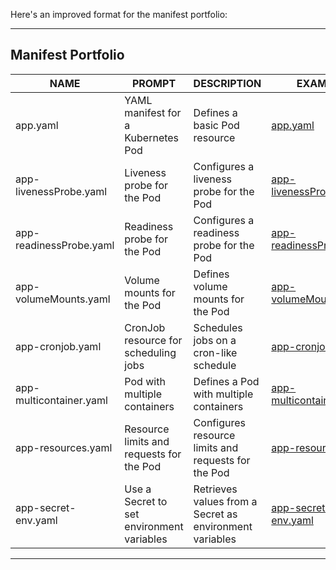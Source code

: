 Here's an improved format for the manifest portfolio:

---

## Manifest Portfolio

| NAME                    | PROMPT                                    | DESCRIPTION                                             | EXAMPLE                                                                                               |
|-------------------------|-------------------------------------------|---------------------------------------------------------|-------------------------------------------------------------------------------------------------------|
| app.yaml                | YAML manifest for a Kubernetes Pod        | Defines a basic Pod resource                            | [app.yaml](https://github.com/solaris24251/ai-generate-manifest-k8s/blob/main/yaml/app.yaml)                          |
| app-livenessProbe.yaml  | Liveness probe for the Pod                | Configures a liveness probe for the Pod                 | [app-livenessProbe.yaml](https://github.com/solaris24251/ai-generate-manifest-k8s/blob/main/yaml/app-livenessProbe.yaml)   |
| app-readinessProbe.yaml | Readiness probe for the Pod               | Configures a readiness probe for the Pod                | [app-readinessProbe.yaml](https://github.com/solaris24251/ai-generate-manifest-k8s/blob/main/yaml/app-readinessProbe.yaml)      |
| app-volumeMounts.yaml   | Volume mounts for the Pod                 | Defines volume mounts for the Pod                       | [app-volumeMounts.yaml](https://github.com/solaris24251/ai-generate-manifest-k8s/blob/main/yaml/app-volumeMounts.yaml)     |
| app-cronjob.yaml        | CronJob resource for scheduling jobs      | Schedules jobs on a cron-like schedule                  | [app-cronjob.yaml](https://github.com/solaris24251/ai-generate-manifest-k8s/blob/main/yaml/app-cronjob.yaml)               |
| app-multicontainer.yaml | Pod with multiple containers              | Defines a Pod with multiple containers                  | [app-multicontainer.yaml](https://github.com/solaris24251/ai-generate-manifest-k8s/blob/main/yaml/app-multicontainer.yaml) |
| app-resources.yaml      | Resource limits and requests for the Pod  | Configures resource limits and requests for the Pod     | [app-resources.yaml](https://github.com/solaris24251/ai-generate-manifest-k8s/blob/main/yaml/app-resources.yaml)           |
| app-secret-env.yaml     | Use a Secret to set environment variables | Retrieves values from a Secret as environment variables | [app-secret-env.yaml](https://github.com/solaris24251/ai-generate-manifest-k8s/blob/main/yaml/app-secret-env.yaml)         |

---

